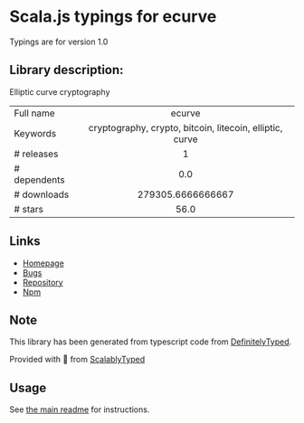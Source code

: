 
# Scala.js typings for ecurve

Typings are for version 1.0

## Library description:
Elliptic curve cryptography

|                    |                 |
| ------------------ | :-------------: |
| Full name          | ecurve |
| Keywords           | cryptography, crypto, bitcoin, litecoin, elliptic, curve |
| # releases         | 1 |
| # dependents       | 0.0 |
| # downloads        | 279305.6666666667 |
| # stars            | 56.0 |

## Links
- [Homepage](https://github.com/cryptocoinjs/ecurve#readme)
- [Bugs](https://github.com/cryptocoinjs/ecurve/issues)
- [Repository](https://github.com/cryptocoinjs/ecurve)
- [Npm](https://www.npmjs.com/package/ecurve)
    


## Note
This library has been generated from typescript code from [DefinitelyTyped](https://definitelytyped.org).

Provided with :purple_heart: from [ScalablyTyped](https://github.com/oyvindberg/ScalablyTyped)

## Usage
See [the main readme](../../readme.md) for instructions.


